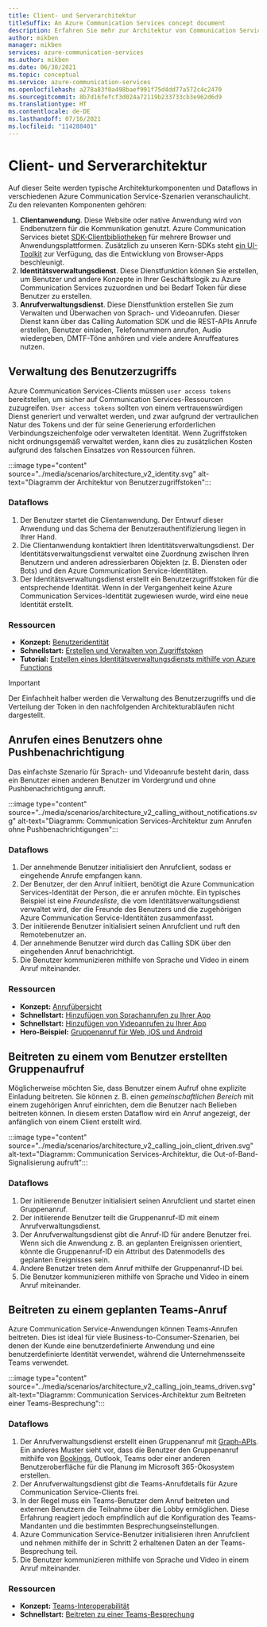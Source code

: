 ```yaml
---
title: Client- und Serverarchitektur
titleSuffix: An Azure Communication Services concept document
description: Erfahren Sie mehr zur Architektur von Communication Services.
author: mikben
manager: mikben
services: azure-communication-services
ms.author: mikben
ms.date: 06/30/2021
ms.topic: conceptual
ms.service: azure-communication-services
ms.openlocfilehash: a278a83f0a498baef991f75d4dd77a572c4c2470
ms.sourcegitcommit: 8b7d16fefcf3d024a72119b233733cb3e962d6d9
ms.translationtype: HT
ms.contentlocale: de-DE
ms.lasthandoff: 07/16/2021
ms.locfileid: "114288401"
---
```

# <a name="client-and-server-architecture"></a>Client- und Serverarchitektur

Auf dieser Seite werden typische Architekturkomponenten und Dataflows in verschiedenen Azure Communication Service-Szenarien veranschaulicht. Zu den relevanten Komponenten gehören:

1. **Clientanwendung**. Diese Website oder native Anwendung wird von Endbenutzern für die Kommunikation genutzt. Azure Communication Services bietet [SDK-Clientbibliotheken](sdk-options.md) für mehrere Browser und Anwendungsplattformen. Zusätzlich zu unseren Kern-SDKs steht [ein UI-Toolkit](https://aka.ms/acsstorybook) zur Verfügung, das die Entwicklung von Browser-Apps beschleunigt.
1. **Identitätsverwaltungsdienst**.  Diese Dienstfunktion können Sie erstellen, um Benutzer und andere Konzepte in Ihrer Geschäftslogik zu Azure Communication Services zuzuordnen und bei Bedarf Token für diese Benutzer zu erstellen.
1. **Anrufverwaltungsdienst**.  Diese Dienstfunktion erstellen Sie zum Verwalten und Überwachen von Sprach- und Videoanrufen.  Dieser Dienst kann über das Calling Automation SDK und die REST-APIs Anrufe erstellen, Benutzer einladen, Telefonnummern anrufen, Audio wiedergeben, DMTF-Töne anhören und viele andere Anruffeatures nutzen.


## <a name="user-access-management"></a>Verwaltung des Benutzerzugriffs

Azure Communication Services-Clients müssen `user access tokens` bereitstellen, um sicher auf Communication Services-Ressourcen zuzugreifen. `User access tokens` sollten von einem vertrauenswürdigen Dienst generiert und verwaltet werden, und zwar aufgrund der vertraulichen Natur des Tokens und der für seine Generierung erforderlichen Verbindungszeichenfolge oder verwalteten Identität. Wenn Zugriffstoken nicht ordnungsgemäß verwaltet werden, kann dies zu zusätzlichen Kosten aufgrund des falschen Einsatzes von Ressourcen führen.

:::image type="content" source="../media/scenarios/architecture_v2_identity.svg" alt-text="Diagramm der Architektur von Benutzerzugriffstoken":::

### <a name="dataflows"></a>Dataflows
1. Der Benutzer startet die Clientanwendung. Der Entwurf dieser Anwendung und das Schema der Benutzerauthentifizierung liegen in Ihrer Hand.
2. Die Clientanwendung kontaktiert Ihren Identitätsverwaltungsdienst. Der Identitätsverwaltungsdienst verwaltet eine Zuordnung zwischen Ihren Benutzern und anderen adressierbaren Objekten (z. B. Diensten oder Bots) und den Azure Communication Service-Identitäten.
3. Der Identitätsverwaltungsdienst erstellt ein Benutzerzugriffstoken für die entsprechende Identität. Wenn in der Vergangenheit keine Azure Communication Services-Identität zugewiesen wurde, wird eine neue Identität erstellt.  

### <a name="resources"></a>Ressourcen
- **Konzept:** [Benutzeridentität](identity-model.md)
- **Schnellstart:** [Erstellen und Verwalten von Zugriffstoken](../quickstarts/access-tokens.md)
- **Tutorial:** [Erstellen eines Identitätsverwaltungsdiensts mithilfe von Azure Functions](../tutorials/trusted-service-tutorial.md)

> [!IMPORTANT]
> Der Einfachheit halber werden die Verwaltung des Benutzerzugriffs und die Verteilung der Token in den nachfolgenden Architekturabläufen nicht dargestellt.


## <a name="calling-a-user-without-push-notifications"></a>Anrufen eines Benutzers ohne Pushbenachrichtigung
Das einfachste Szenario für Sprach- und Videoanrufe besteht darin, dass ein Benutzer einen anderen Benutzer im Vordergrund und ohne Pushbenachrichtigung anruft.

:::image type="content" source="../media/scenarios/architecture_v2_calling_without_notifications.svg" alt-text="Diagramm: Communication Services-Architektur zum Anrufen ohne Pushbenachrichtigungen":::

### <a name="dataflows"></a>Dataflows

1. Der annehmende Benutzer initialisiert den Anrufclient, sodass er eingehende Anrufe empfangen kann.
2. Der Benutzer, der den Anruf initiiert, benötigt die Azure Communication Services-Identität der Person, die er anrufen möchte. Ein typisches Beispiel ist eine *Freundesliste*, die vom Identitätsverwaltungsdienst verwaltet wird, der die Freunde des Benutzers und die zugehörigen Azure Communication Service-Identitäten zusammenfasst.
3. Der initiierende Benutzer initialisiert seinen Anrufclient und ruft den Remotebenutzer an.
4. Der annehmende Benutzer wird durch das Calling SDK über den eingehenden Anruf benachrichtigt.
5. Die Benutzer kommunizieren mithilfe von Sprache und Video in einem Anruf miteinander.

### <a name="resources"></a>Ressourcen
- **Konzept:** [Anrufübersicht](voice-video-calling/calling-sdk-features.md)
- **Schnellstart:** [Hinzufügen von Sprachanrufen zu Ihrer App](../quickstarts/voice-video-calling/getting-started-with-calling.md)
- **Schnellstart:** [Hinzufügen von Videoanrufen zu Ihrer App](../quickstarts/voice-video-calling/get-started-with-video-calling.md)
- **Hero-Beispiel:** [Gruppenanruf für Web, iOS und Android](../samples/calling-hero-sample.md)


## <a name="joining-a-user-created-group-call"></a>Beitreten zu einem vom Benutzer erstellten Gruppenaufruf
Möglicherweise möchten Sie, dass Benutzer einem Aufruf ohne explizite Einladung beitreten. Sie können z. B. einen *gemeinschaftlichen Bereich* mit einem zugehörigen Anruf einrichten, dem die Benutzer nach Belieben beitreten können. In diesem ersten Dataflow wird ein Anruf angezeigt, der anfänglich von einem Client erstellt wird.

:::image type="content" source="../media/scenarios/architecture_v2_calling_join_client_driven.svg" alt-text="Diagramm: Communication Services-Architektur, die Out-of-Band-Signalisierung aufruft":::

### <a name="dataflows"></a>Dataflows
1. Der initiierende Benutzer initialisiert seinen Anrufclient und startet einen Gruppenanruf.
2. Der initiierende Benutzer teilt die Gruppenanruf-ID mit einem Anrufverwaltungsdienst.
3. Der Anrufverwaltungsdienst gibt die Anruf-ID für andere Benutzer frei. Wenn sich die Anwendung z. B. an geplanten Ereignissen orientiert, könnte die Gruppenanruf-ID ein Attribut des Datenmodells des geplanten Ereignisses sein.
4. Andere Benutzer treten dem Anruf mithilfe der Gruppenanruf-ID bei.
5. Die Benutzer kommunizieren mithilfe von Sprache und Video in einem Anruf miteinander.


## <a name="joining-a-scheduled-teams-call"></a>Beitreten zu einem geplanten Teams-Anruf
Azure Communication Service-Anwendungen können Teams-Anrufen beitreten. Dies ist ideal für viele Business-to-Consumer-Szenarien, bei denen der Kunde eine benutzerdefinierte Anwendung und eine benutzerdefinierte Identität verwendet, während die Unternehmensseite Teams verwendet.

:::image type="content" source="../media/scenarios/architecture_v2_calling_join_teams_driven.svg" alt-text="Diagramm: Communication Services-Architektur zum Beitreten einer Teams-Besprechung":::


### <a name="dataflows"></a>Dataflows
1. Der Anrufverwaltungsdienst erstellt einen Gruppenanruf mit [Graph-APIs](/graph/api/resources/onlinemeeting?view=graph-rest-1.0). Ein anderes Muster sieht vor, dass die Benutzer den Gruppenanruf mithilfe von [Bookings](https://www.microsoft.com/microsoft-365/business/scheduling-and-booking-app), Outlook, Teams oder einer anderen Benutzeroberfläche für die Planung im Microsoft 365-Ökosystem erstellen.
2. Der Anrufverwaltungsdienst gibt die Teams-Anrufdetails für Azure Communication Service-Clients frei.
3. In der Regel muss ein Teams-Benutzer dem Anruf beitreten und externen Benutzern die Teilnahme über die Lobby ermöglichen. Diese Erfahrung reagiert jedoch empfindlich auf die Konfiguration des Teams-Mandanten und die bestimmten Besprechungseinstellungen.
4. Azure Communication Service-Benutzer initialisieren ihren Anrufclient und nehmen mithilfe der in Schritt 2 erhaltenen Daten an der Teams-Besprechung teil.
5. Die Benutzer kommunizieren mithilfe von Sprache und Video in einem Anruf miteinander.

### <a name="resources"></a>Ressourcen
- **Konzept:** [Teams-Interoperabilität](teams-interop.md)
- **Schnellstart:** [Beitreten zu einer Teams-Besprechung](../quickstarts/voice-video-calling/get-started-teams-interop.md)
